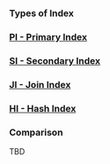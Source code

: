 ### Types of Index

### [PI - Primary Index](./Primary_Index.md)

### [SI - Secondary Index](./Secondary_index.md)
### [JI - Join Index](./Join_Index.md)

### [HI - Hash Index](./Hash_Index.md)



### Comparison

TBD